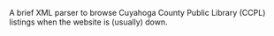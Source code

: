 A brief XML parser to browse Cuyahoga County Public Library (CCPL) listings when the website is (usually) down.
